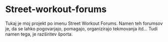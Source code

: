 # Street-workout-forums
Tukaj je moj projekt po imenu Street Workout Forums.
Namen teh forumsov je, da se lahko pogovarjajo, pomagajo, organizirajo tekmovanja itd...
Tudi namen tega, je razširitev športa.
